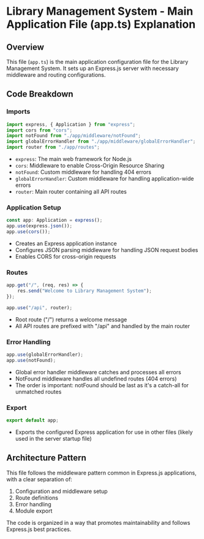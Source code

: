 # Library Management System - Main Application File (app.ts) Explanation

## Overview
This file (`app.ts`) is the main application configuration file for the Library Management System. It sets up an Express.js server with necessary middleware and routing configurations.

## Code Breakdown

### Imports
```typescript
import express, { Application } from "express";
import cors from "cors";
import notFound from "./app/middleware/notFound";
import globalErrorHandler from "./app/middleware/globalErrorHandler";
import router from "./app/routes";
```
- `express`: The main web framework for Node.js
- `cors`: Middleware to enable Cross-Origin Resource Sharing
- `notFound`: Custom middleware for handling 404 errors
- `globalErrorHandler`: Custom middleware for handling application-wide errors
- `router`: Main router containing all API routes

### Application Setup
```typescript
const app: Application = express();
app.use(express.json());
app.use(cors());
```
- Creates an Express application instance
- Configures JSON parsing middleware for handling JSON request bodies
- Enables CORS for cross-origin requests

### Routes
```typescript
app.get("/", (req, res) => {
	res.send("Welcome to Library Management System");
});

app.use("/api", router);
```
- Root route ("/") returns a welcome message
- All API routes are prefixed with "/api" and handled by the main router

### Error Handling
```typescript
app.use(globalErrorHandler);
app.use(notFound);
```
- Global error handler middleware catches and processes all errors
- NotFound middleware handles all undefined routes (404 errors)
- The order is important: notFound should be last as it's a catch-all for unmatched routes

### Export
```typescript
export default app;
```
- Exports the configured Express application for use in other files (likely used in the server startup file)

## Architecture Pattern
This file follows the middleware pattern common in Express.js applications, with a clear separation of:
1. Configuration and middleware setup
2. Route definitions
3. Error handling
4. Module export

The code is organized in a way that promotes maintainability and follows Express.js best practices.